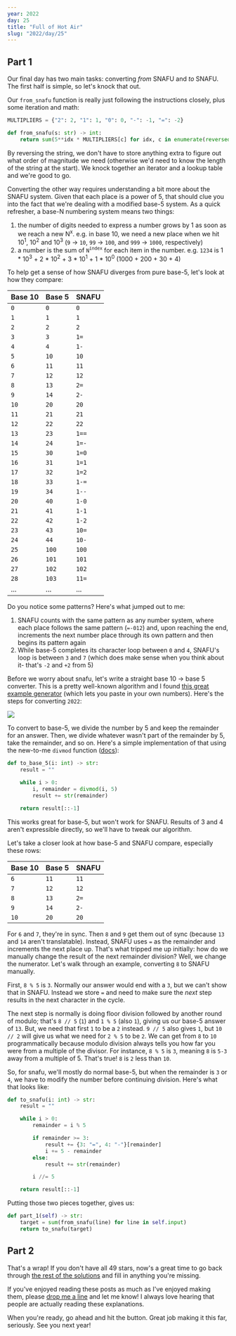 ```yaml
---
year: 2022
day: 25
title: "Full of Hot Air"
slug: "2022/day/25"
---
```


## Part 1

Our final day has two main tasks: converting _from_ SNAFU and _to_ SNAFU. The first half is simple, so let's knock that out.

Our `from_snafu` function is really just following the instructions closely, plus some iteration and math:

```py
MULTIPLIERS = {"2": 2, "1": 1, "0": 0, "-": -1, "=": -2}

def from_snafu(s: str) -> int:
    return sum(5**idx * MULTIPLIERS[c] for idx, c in enumerate(reversed(s)))
```

By reversing the string, we don't have to store anything extra to figure out what order of magnitude we need (otherwise we'd need to know the length of the string at the start). We knock together an iterator and a lookup table and we're good to go.

Converting the other way requires understanding a bit more about the SNAFU system. Given that each place is a power of 5, that should clue you into the fact that we're dealing with a modified base-5 system. As a quick refresher, a base-N numbering system means two things:

1. the number of digits needed to express a number grows by 1 as soon as we reach a new N<sup>x</sup>. e.g. in base 10, we need a new place when we hit 10<sup>1</sup>, 10<sup>2</sup> and 10<sup>3</sup> (`9` -> `10`, `99` -> `100`, and `999` -> `1000`, respectively)
2. a number is the sum of `N`<sup>`index`</sup> for each item in the number. e.g. `1234` is 1 \* 10<sup>3</sup> + 2 \* 10<sup>2</sup> + 3 \* 10<sup>1</sup> + 1 \* 10<sup>0</sup> (1000 + 200 + 30 + 4)

To help get a sense of how SNAFU diverges from pure base-5, let's look at how they compare:

| Base 10 | Base 5 | SNAFU |
| ------- | ------ | ----- |
| `0`     | `0`    | `0`   |
| `1`     | `1`    | `1`   |
| `2`     | `2`    | `2`   |
| `3`     | `3`    | `1=`  |
| `4`     | `4`    | `1-`  |
| `5`     | `10`   | `10`  |
| `6`     | `11`   | `11`  |
| `7`     | `12`   | `12`  |
| `8`     | `13`   | `2=`  |
| `9`     | `14`   | `2-`  |
| `10`    | `20`   | `20`  |
| `11`    | `21`   | `21`  |
| `12`    | `22`   | `22`  |
| `13`    | `23`   | `1==` |
| `14`    | `24`   | `1=-` |
| `15`    | `30`   | `1=0` |
| `16`    | `31`   | `1=1` |
| `17`    | `32`   | `1=2` |
| `18`    | `33`   | `1-=` |
| `19`    | `34`   | `1--` |
| `20`    | `40`   | `1-0` |
| `21`    | `41`   | `1-1` |
| `22`    | `42`   | `1-2` |
| `23`    | `43`   | `10=` |
| `24`    | `44`   | `10-` |
| `25`    | `100`  | `100` |
| `26`    | `101`  | `101` |
| `27`    | `102`  | `102` |
| `28`    | `103`  | `11=` |
| ...     | ...    | ...   |

Do you notice some patterns? Here's what jumped out to me:

1. SNAFU counts with the same pattern as any number system, where each place follows the same pattern (`=-012`) and, upon reaching the end, increments the next number place through its own pattern and then begins its pattern again
2. While base-5 completes its character loop between `0` and `4`, SNAFU's loop is between `3` and `7` (which does make sense when you think about it- that's `-2` and `+2` from 5)

Before we worry about snafu, let's write a straight base 10 -> base 5 converter. This is a pretty well-known algorithm and I found [this great example generator](https://madformath.com/calculators/basic-math/base-converters/decimal-to-base-5-converter-with-steps/decimal-to-base-5-converter-with-steps) (which lets you paste in your own numbers). Here's the steps for converting `2022`:

![](https://cdn.zappy.app/d8d01603ae7c489f1be4151829f075af.png)

To convert to base-5, we divide the number by 5 and keep the remainder for an answer. Then, we divide whatever wasn't part of the remainder by 5, take the remainder, and so on. Here's a simple implementation of that using the new-to-me `divmod` function ([docs](https://docs.python.org/3/library/functions.html#divmod)):

```py
def to_base_5(i: int) -> str:
    result = ""

    while i > 0:
        i, remainder = divmod(i, 5)
        result += str(remainder)

    return result[::-1]
```

This works great for base-5, but won't work for SNAFU. Results of 3 and 4 aren't expressible directly, so we'll have to tweak our algorithm.

Let's take a closer look at how base-5 and SNAFU compare, especially these rows:

| Base 10 | Base 5 | SNAFU |
| ------- | ------ | ----- |
| `6`     | `11`   | `11`  |
| `7`     | `12`   | `12`  |
| `8`     | `13`   | `2=`  |
| `9`     | `14`   | `2-`  |
| `10`    | `20`   | `20`  |

For `6` and `7`, they're in sync. Then `8` and `9` get them out of sync (because `13` and `14` aren't translatable). Instead, SNAFU uses `=` as the remainder and increments the next place up. That's what tripped me up initially: how do we manually change the result of the next remainder division? Well, we change the numerator. Let's walk through an example, converting `8` to SNAFU manually.

First, `8 % 5` is `3`. Normally our answer would end with a `3`, but we can't show that in SNAFU. Instead we store `=` and need to make sure the _next_ step results in the next character in the cycle.

The next step is normally is doing floor division followed by another round of modulo; that's `8 // 5` (`1`) and `1 % 5` (also `1`), giving us our base-5 answer of `13`. But, we need that first `1` to be a `2` instead. `9 // 5` also gives `1`, but `10 // 2` will give us what we need for `2 % 5` to be `2`. We can get from `8` to `10` programmatically because modulo division always tells you how far you were from a multiple of the divisor. For instance, `8 % 5` is `3`, meaning `8` is `5-3` away from a multiple of 5. That's true! `8` is `2` less than `10`.

So, for snafu, we'll mostly do normal base-5, but when the remainder is `3` or `4`, we have to modify the number before continuing division. Here's what that looks like:

```py
def to_snafu(i: int) -> str:
    result = ""

    while i > 0:
        remainder = i % 5

        if remainder >= 3:
            result += {3: "=", 4: "-"}[remainder]
            i += 5 - remainder
        else:
            result += str(remainder)

        i //= 5

    return result[::-1]
```

Putting those two pieces together, gives us:

```py
def part_1(self) -> str:
    target = sum(from_snafu(line) for line in self.input)
    return to_snafu(target)
```

## Part 2

That's a wrap! If you don't have all 49 stars, now's a great time to go back through [the rest of the solutions](https://github.com/xavdid/advent-of-code/tree/main/solutions/2022) and fill in anything you're missing.

If you've enjoyed reading these posts as much as I've enjoyed making them, please [drop me a line](https://xavd.id/contact/) and let me know! I always love hearing that people are actually reading these explanations.

When you're ready, go ahead and hit the button. Great job making it this far, seriously. See you next year!

